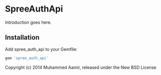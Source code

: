 SpreeAuthApi
============

Introduction goes here.

Installation
------------

Add spree_auth_api to your Gemfile:

```ruby
gem 'spree_auth_api'
```

Copyright (c) 2014 Muhammed Aamir, released under the New BSD License
